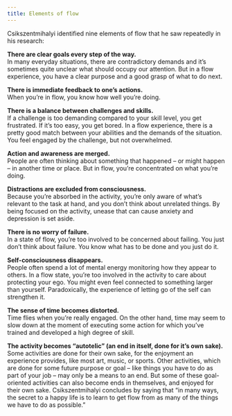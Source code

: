 ```yaml
---
title: Elements of flow
---
```


Csikszentmihalyi identified nine elements of flow that he saw repeatedly in his
research:

**There are clear goals every step of the way.**  
In many everyday situations, there are contradictory demands and it’s sometimes
quite unclear what should occupy our attention. But in a flow experience, you
have a clear purpose and a good grasp of what to do next.

**There is immediate feedback to one’s actions.**  
When you’re in flow, you know how well you’re doing.

**There is a balance between challenges and skills.**  
If a challenge is too demanding compared to your skill level, you get
frustrated. If it’s too easy, you get bored. In a flow experience, there is a
pretty good match between your abilities and the demands of the situation. You
feel engaged by the challenge, but not overwhelmed.

**Action and awareness are merged.**  
People are often thinking about something that happened – or might happen – in
another time or place. But in flow, you’re concentrated on what you’re doing.

**Distractions are excluded from consciousness.**  
Because you’re absorbed in the activity, you’re only aware of what’s relevant
to the task at hand, and you don’t think about unrelated things. By being
focused on the activity, unease that can cause anxiety and depression is set
aside.

**There is no worry of failure.**  
In a state of flow, you’re too involved to be concerned about failing. You just
don’t think about failure. You know what has to be done and you just do it.

**Self-consciousness disappears.**  
People often spend a lot of mental energy monitoring how they appear to others.
In a flow state, you’re too involved in the activity to care about protecting
your ego. You might even feel connected to something larger than yourself.
Paradoxically, the experience of letting go of the self can strengthen it.

**The sense of time becomes distorted.**  
Time flies when you’re really engaged. On the other hand, time may seem to slow
down at the moment of executing some action for which you’ve trained and
developed a high degree of skill.

**The activity becomes “autotelic” (an end in itself, done for it’s own
sake).**  
Some activities are done for their own sake, for the enjoyment an experience
provides, like most art, music, or sports. Other activities, which are done for
some future purpose or goal – like things you have to do as part of your job –
may only be a means to an end. But some of these goal-oriented activities can
also become ends in themselves, and enjoyed for their own sake.
Csikszentmihalyi concludes by saying that “in many ways, the secret to a happy
life is to learn to get flow from as many of the things we have to do as
possible.”
